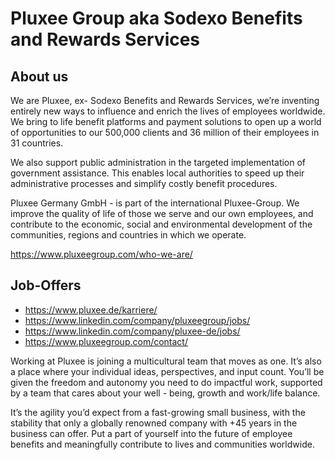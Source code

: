 # Pluxee Group aka Sodexo Benefits and Rewards Services

## About us
We are Pluxee, ex- Sodexo Benefits and Rewards Services, we’re inventing entirely new ways to influence and enrich the lives of employees worldwide. We bring to life benefit platforms and payment solutions to open up a world of opportunities to our 500,000 clients and 36 million of their employees in 31 countries.

We also support public administration in the targeted implementation of government assistance. This enables local authorities to speed up their administrative processes and simplify costly benefit procedures. 

Pluxee Germany GmbH - is part of the international Pluxee-Group. We improve the quality of life of those we serve and our own employees, and contribute to the economic, social and environmental development of the communities, regions and countries in which we operate. 

https://www.pluxeegroup.com/who-we-are/

## Job-Offers
- https://www.pluxee.de/karriere/ 
- https://www.linkedin.com/company/pluxeegroup/jobs/
- https://www.linkedin.com/company/pluxee-de/jobs/
- https://www.pluxeegroup.com/contact/

Working at Pluxee is joining a multicultural team that moves as one. It’s also a place where your individual ideas, perspectives, and input count. You’ll be given the freedom and autonomy you need to do impactful work, supported by a team that cares about your well - being, growth and work/life balance.

It’s the agility you’d expect from a fast-growing small business, with the stability that only a globally renowned company with +45 years in the business can offer. Put a part of yourself into the future of employee benefits and meaningfully contribute to lives and communities worldwide.
